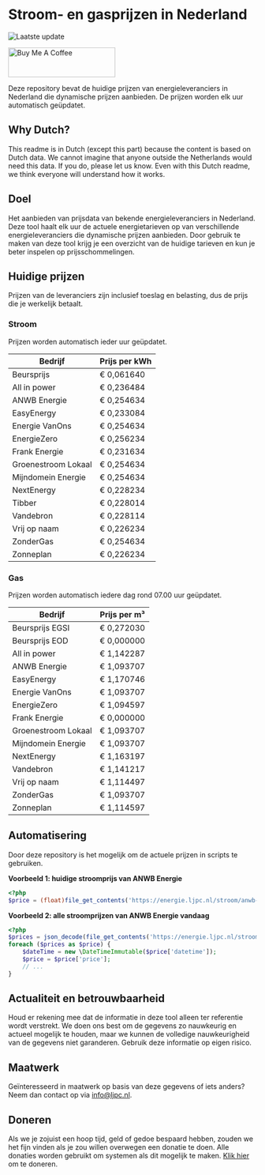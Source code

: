 # Stroom- en gasprijzen in Nederland

![Laatste update](https://img.shields.io/badge/laatste%20update-2024--02--09%2016%3A00%20CET-brightgreen)

<a href="https://www.buymeacoffee.com/Lars-" target="_blank"><img src="https://cdn.buymeacoffee.com/buttons/v2/default-orange.png" alt="Buy Me A Coffee" height="60" style="height: 60px !important;width: 217px !important;" ></a>

Deze repository bevat de huidige prijzen van energieleveranciers in Nederland die dynamische prijzen aanbieden. De prijzen worden elk uur automatisch geüpdatet.

## Why Dutch?

This readme is in Dutch (except this part) because the content is based on Dutch data. We cannot imagine that anyone outside the Netherlands would need this data. If you do, please let us know. Even with this Dutch readme, we think
everyone will understand how it works.

## Doel

Het aanbieden van prijsdata van bekende energieleveranciers in Nederland. Deze tool haalt elk uur de actuele energietarieven op van verschillende energieleveranciers die dynamische prijzen aanbieden. Door gebruik te maken van deze tool
krijg je een overzicht van de huidige tarieven en kun je beter inspelen op prijsschommelingen.

## Huidige prijzen

Prijzen van de leveranciers zijn inclusief toeslag en belasting, dus de prijs die je werkelijk betaalt.

### Stroom

Prijzen worden automatisch ieder uur geüpdatet.

 Bedrijf | Prijs per kWh 
---------|---------------
Beursprijs | € 0,061640
All in power | € 0,236484
ANWB Energie | € 0,254634
EasyEnergy | € 0,233084
Energie VanOns | € 0,254634
EnergieZero | € 0,256234
Frank Energie | € 0,231634
Groenestroom Lokaal | € 0,254634
Mijndomein Energie | € 0,254634
NextEnergy | € 0,228234
Tibber | € 0,228014
Vandebron | € 0,228114
Vrij op naam | € 0,226234
ZonderGas | € 0,254634
Zonneplan | € 0,226234


### Gas

Prijzen worden automatisch iedere dag rond 07.00 uur geüpdatet.

 Bedrijf | Prijs per m³ 
---------|--------------
Beursprijs EGSI | € 0,272030
Beursprijs EOD | € 0,000000
All in power | € 1,142287
ANWB Energie | € 1,093707
EasyEnergy | € 1,170746
Energie VanOns | € 1,093707
EnergieZero | € 1,094597
Frank Energie | € 0,000000
Groenestroom Lokaal | € 1,093707
Mijndomein Energie | € 1,093707
NextEnergy | € 1,163197
Vandebron | € 1,141217
Vrij op naam | € 1,114497
ZonderGas | € 1,093707
Zonneplan | € 1,114597


## Automatisering

Door deze repository is het mogelijk om de actuele prijzen in scripts te gebruiken.

**Voorbeeld 1: huidige stroomprijs van ANWB Energie**

```php
<?php
$price = (float)file_get_contents('https://energie.ljpc.nl/stroom/anwb-energie-nu.txt');

```

**Voorbeeld 2: alle stroomprijzen van ANWB Energie vandaag**

```php
<?php
$prices = json_decode(file_get_contents('https://energie.ljpc.nl/stroom/all-in-power-vandaag.json'),true);
foreach ($prices as $price) {
    $dateTime = new \DateTimeImmutable($price['datetime']);
    $price = $price['price'];
    // ...
}
```

## Actualiteit en betrouwbaarheid

Houd er rekening mee dat de informatie in deze tool alleen ter referentie wordt verstrekt. We doen ons best om de gegevens zo nauwkeurig en actueel mogelijk te houden, maar we kunnen de volledige nauwkeurigheid van de gegevens niet
garanderen. Gebruik deze informatie op eigen risico.

## Maatwerk

Geïnteresseerd in maatwerk op basis van deze gegevens of iets anders? Neem dan contact op
via [info@ljpc.nl](mailto:info@ljpc.nl?subject=Energie%20prijzen).

## Doneren

Als we je zojuist een hoop tijd, geld of gedoe bespaard hebben, zouden we het fijn vinden als je zou willen overwegen een
donatie te doen. Alle donaties worden gebruikt om systemen als dit mogelijk te
maken. [Klik hier](https://www.buymeacoffee.com/Lars-) om te doneren.
